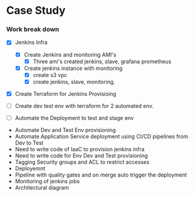 # Case Study

### Work break down
* [x] Jenkins Infra 
  * [x] Create Jenkins and monitoring AMI's
    * [x] Three ami's created jenkins, slave, grafana prometheus
  * [x] Create jenkins instance with monitoring
    * [x] create s3 vpc
    * [x] create jenkins, slave, monitoring.   
* [x] Create Terraform for Jenkins Provisioing
* [ ] Create dev test env with terraform for 2 automated env.
* [ ] Automate the Deployment to test and stage env


* Automate Dev and Test Env provisioning
* Automate Application Service deployment using CI/CD pipelines from Dev to Test 
* Need to write code of IaaC to provision jenkins infra
* Need to write code for Env Dev and Test provisioning
* Tagging Security groups and ACL to restrict accesses
* Deployemnt
* Pipeline with quality gates and on merge auto trigger the deployment
* Monitoring of jenkins jobs
* Architectural diagram
